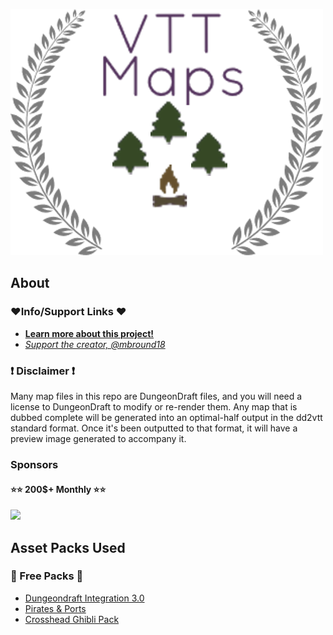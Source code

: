 ![](/assets/vtt-maps-logo.png)

## About

### ❤️Info/Support Links ❤️

- **[Learn more about this project!](https://github.com/dnd-apps/vtt-maps/discussions/4)**
- _[Support the creator, @mbround18](https://ko-fi.com/mbround18)_

### ❗ Disclaimer ❗

Many map files in this repo are DungeonDraft files, and you will need a license to DungeonDraft to modify or re-render them.
Any map that is dubbed complete will be generated into an optimal-half output in the dd2vtt standard format. Once it's been outputted to that format,
it will have a preview image generated to accompany it.

### Sponsors

#### ⭐⭐ 200$+ Monthly ⭐⭐

<img src="https://github.com/dnd-apps/vtt-maps/assets/12646562/da74d3ed-4f87-4f31-858e-961e58d3cd36" width="150px" height="auto" />

## Asset Packs Used

### 🌟 Free Packs 🌟

- [Dungeondraft Integration 3.0](https://www.forgotten-adventures.net/product/map-making/assets/dungeondraft-integration/)
- [Pirates & Ports](https://essendi.gumroad.com/l/PiratesAndPorts)
- [Crosshead Ghibli Pack](https://crossheadstudios.com/dungeondraft/)
